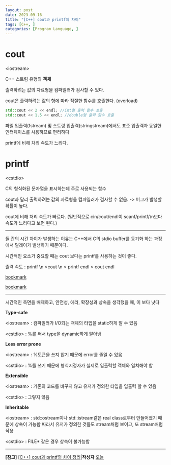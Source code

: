 ```yaml
---
layout: post
date: 2023-09-16
title: "[C++] cout과 printf의 차이"
tags: [C++, ]
categories: [Program Language, ]
---
```


# cout


\<iostream\>


C++ 스트림 유형의 **객체**


출력하려는 값의 자료형을 컴파일러가 검사할 수 있다.


cout은 출력하려는 값의 형에 따라 적절한 함수를 호출한다. (overload)


```c++
std::cout << 2 << endl; //int형 출력 함수 호출
std::cout << 1.5 << endl; //double형 출력 함수 호출
```


파일 입출력(fstream) 및 스트링 입출력(stringstream)에서도 표준 입출력과 동일한 인터페이스를 사용하므로 편리하다


printf에 비해 처리 속도가 느리다.


# printf


\<cstdio\>


C의 형식화된 문자열을 표시하는데 주로 사용되는 함수


cout과 달리 출력하려는 값의 자료형을 컴파일러가 검사할 수 없음. -> 버그가 발생할 확률이 높다.


cout에 비해 처리 속도가 빠르다. (일반적으로 cin/cout/endl이 scanf/printf/\n보다 속도가 느리다고 보면 된다.)


---


둘 간의 시간 차이가 발생하는 이유는 C++에서 C의 stdio buffer를 동기화 하는 과정에서 딜레이가 발생하기 때문이다.


시간적인 요소가 중요할 때는 cout 보다는 printf를 사용하는 것이 좋다.


출력 속도 : printf \n >cout \n > printf endl > cout endl


[bookmark](https://www.acmicpc.net/blog/view/56)


[bookmark](https://www.acmicpc.net/blog/view/57)


---


시간적인 측면을 배제하고, 안전성, 에러, 확장성과 상속을 생각했을 때, <iostream>이 <cstdio>보다 낫다


**Type-safe**


\<iostream\> : 컴파일러가 I/O되는 객체의 타입을 static하게 알 수 있음


\<cstdio\> :  %를 써서 type을 dynamic하게 알아냄


**Less error prone**


\<iostream\> : %토큰을 쓰지 않기 때문에 error를 줄일 수 있음


\<cstdio\> : %를 쓰기 때문에 형식지정자가 실제로 입출력할 객체와 일치해야 함


**Extensible**


\<iostream\> : 기존의 코드를 바꾸지 않고 유저가 정의한 타입을 입출력 할 수 있음


\<cstdio\> : 그렇지 않음


**Inheritable**


\<iostream\> : std::ostream이나 std::istream같은 real class로부터 만들어졌기 때문에 상속이 가능함 따라서 유저가 정의한 것들도 stream처럼 보이고, 또 stream처럼 작용


\<cstdio\> : FILE* 같은 경우 상속이 불가능함


---


**[참고]** [[C++] cout과 printf의 차이 정리](https://blog.naver.com/view7186/222083168651)|**작성자** [오늘](https://blog.naver.com/view7186)

